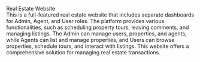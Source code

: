 Real Estate Website <br>
This is a full-featured real estate website that includes separate dashboards for Admin, Agent, and User roles. The platform provides various functionalities, such as scheduling property tours, leaving comments, and managing listings. The Admin can manage users, properties, and agents, while Agents can list and manage properties, and Users can browse properties, schedule tours, and interact with listings. This website offers a comprehensive solution for managing real estate transactions.

